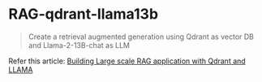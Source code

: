 # RAG-qdrant-llama13b
> Create a retrieval augmented generation using Qdrant as vector DB and Llama-2-13B-chat as LLM 

Refer this article: [Building Large scale RAG application with Qdrant and LLAMA  ](https://medium.com/@im_jatintyagi/building-large-scale-rag-applications-using-llama-2-13b-and-qdrant-e583f235154d)

